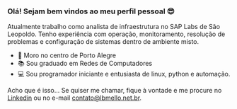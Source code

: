 ### Olá! Sejam bem vindos ao meu perfil pessoal :sunglasses:

Atualmente trabalho como analista de infraestrutura no SAP Labs de São Leopoldo. Tenho experiência com operação, monitoramento, resolução de problemas e configuração de sistemas dentro de ambiente misto.

 - :house_with_garden: Moro no centro de Porto Alegre
 - :books: Sou graduado em Redes de Computadores
 - :computer: Sou programador iniciante e entusiasta de linux, python e automação.
 
 Acho que é isso... Se quiser me chamar, fique à vontade e me procure no [Linkedin](https://www.linkedin.com/in/lbmello) ou no e-mail [contato@lbmello.net.br](mailto:contato@lbmello.net.br).

